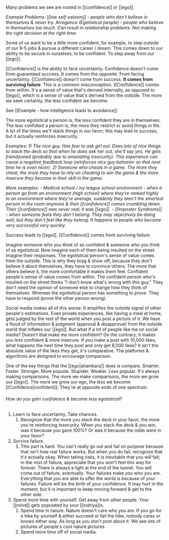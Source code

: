 Many problems we see are rooted in [[confidence]] or [[ego]].

*Example Problems:*
	*[[low self-esteem]] - people who don't believe in themselves & never try.*
	*Arrogance (Egotistical people) - people who believe in themselves too much. Can result in relationship problems. Not making the right decision at the right time.*

Some of us want to be a little more confident, for example, to step outside of our 9-5 jobs & pursue a different career / dream. This comes down to our ability to be secure in ourselves; to be confident. To step away from our [[ego]].

[[Confidence]] is the ability to face uncertainty. Confidence doesn't come from guaranteed success. It comes from the opposite. From facing uncertainty.
[[Confidence]] doesn't come from success. **It comes from surviving failure**. This is a common misconception.
[[Confidence]] comes from within. It's a sense of value that's derived internally, as opposed to [[ego]], which is a sense of value that's derived from the outside.
The more we seek certainty, the less confident we become.

See [[Example - how intelligence leads to avoidance]]

The more egotistical a person is, the less confident they are in themselves. The less confident a person is, the more they restrict or avoid things in life.
A lot of the times we'll stack things in our favor; this may lead to success, but it actually reinforces insecurity.

*Examples:* 
	*1) The nice guy. Has fear to ask girl out. Does lots of nice things to stack the deck so that when he does ask her out, she'll say yes. He gets friendzoned (probably due to emanating insecurity). This experience can cause a negative feedback loop (reinforces nice guy behavior so that next time he is even nicer).*
	*2) Someone who cheats in a game. The more they cheat, the more they have to rely on cheating to win the game & the more insecure they become in their skill in the game.*

*More examples:*
	*- Medical school / ivy league school environment - when a person go from an environment (high school) where they're ranked highly to an environment where they're average, suddenly they aren't the smartest person in the room anymore & their [[confidence]] comes crumbling down. Their [[confidence]] was never real; it was [[ego]].*
	*- [[Imposter Syndrome]] - when someone feels they don't belong. They may objectively be doing well, but they don't feel like they belong. It happens to people who become very successful very quickly.*

Success leads to [[ego]]. [[Confidence]] comes from surviving failure.

Imagine someone who you think of as confident & someone who you think of as egotistical. Now imagine each of them being insulted on the street. Imagine their responses.
The egotistical person's sense of value comes from the outside. This is why they brag & show off; because they don't believe it about themselves, they have to convince others. The more that others believe it, the more comfortable it makes them feel.
Confident people's sense of value comes from within. The confident person who's insulted on the street thinks "I don't know what's wrong with this guy." They don't need the opinion of someone else to change how they think of themselves. Whereas the egotistical person has something to prove. They have to respond (prove the other person wrong).

Social media makes all of this worse. It amplifies the outside signal of other people's estimations. Even private experiences, like having a meal at home, gets judged by the rest of the world when you post a picture of it. We have a flood of information & judgment (approval & disapproval) from the outside world that inflates our [[ego]]. But what if a lot of people like me on social media? Doesn't that make me more confident? On the contrary; it makes you less confident & more insecure. If you make a post with 10,000 likes, what happens the next time they post and only get 8,000 likes? It isn't the absolute value of the likes they get, it's comparative. The platforms & algorithms are designed to encourage comparison.

One of the key things that the [[ego|ahamkara]] does is compare. Smarter. Faster. Stronger. More popular. Stupider. Weaker. Less popular. It's always making comparisons. The more we make comparisons, the more we grow our [[ego]]. The more we grow our ego, the less we become [[Confidence|confident]]. They're at opposite ends of one spectrum.

###### How do you gain confidence & become less egotistical?
1) Learn to face uncertainty. Take chances.
	1) Recognize that the more you stack the deck in your favor, the more you're reinforcing insecurity. When you stack the deck & you win, was it because you gave 100%? Or was it because the odds were in your favor?
2) Survive failure.
	1) This part is hard. You can't really go out and fail on purpose because that isn't how real failure works. But when you do fail, recognize that it's actually okay. When taking risks, it is inevitable that you will fail; in the mist of failure, appreciate that you won't feel this way for forever. There is always a light at the end of the tunnel. You will come out of failure, eventually. Your failures make you who you are. Everything that you are able to offer the world is because of your failures. Failure will be the birth of your confidence. It may hurt in the moment, but it is important to keep moving forward & get to the other side.
3) Spend more time with yourself. Get away from other people. Your [[mind]] gets populated by your [[indriya]]s.
	1) Spend time in nature. Nature doesn't care who you are. If you go for a hike by yourself & either succeed or fail the hike, nobody cares or knows either way. As long as you don't post about it. We see lots of pictures of people's cool nature pictures.
	2) Spend more time off of social media.